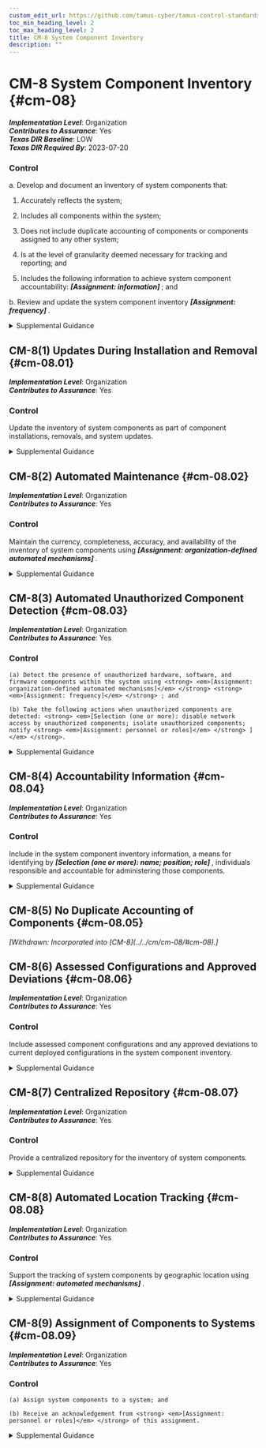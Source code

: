 ```yaml
---
custom_edit_url: https://github.com/tamus-cyber/tamus-control-standards/tree/main/content/tamus.edu/TAMUS_profile.xml
toc_min_heading_level: 2
toc_max_heading_level: 2
title: CM-8 System Component Inventory
description: ""
---
```


# CM-8 System Component Inventory {#cm-08}

_**Implementation Level**_: Organization\
_**Contributes to Assurance**_: Yes\
_**Texas DIR Baseline**_: LOW\
_**Texas DIR Required By**_: 2023-07-20

### Control

a. Develop and document an inventory of system components that:

1. Accurately reflects the system;

2. Includes all components within the system;

3. Does not include duplicate accounting of components or components assigned to any other system;

4. Is at the level of granularity deemed necessary for tracking and reporting; and

5. Includes the following information to achieve system component accountability: <strong> <em>[Assignment: information]</em> </strong> ; and

b. Review and update the system component inventory <strong> <em>[Assignment: frequency]</em> </strong>.

<details>
  <summary>Supplemental Guidance</summary>

System components are discrete, identifiable information technology assets that include hardware, software, and firmware. Organizations may choose to implement centralized system component inventories that include components from all organizational systems. In such situations, organizations ensure that the inventories include system-specific information required for component accountability. The information necessary for effective accountability of system components includes the system name, software owners, software version numbers, hardware inventory specifications, software license information, and for networked components, the machine names and network addresses across all implemented protocols (e.g., IPv4, IPv6). Inventory specifications include date of receipt, cost, model, serial number, manufacturer, supplier information, component type, and physical location.

</details>

## CM-8(1) Updates During Installation and Removal {#cm-08.01}

_**Implementation Level**_: Organization\
_**Contributes to Assurance**_: Yes

### Control

Update the inventory of system components as part of component installations, removals, and system updates.

<details>
  <summary>Supplemental Guidance</summary>

Organizations can improve the accuracy, completeness, and consistency of system component inventories if the inventories are updated as part of component installations or removals or during general system updates. If inventories are not updated at these key times, there is a greater likelihood that the information will not be appropriately captured and documented. System updates include hardware, software, and firmware components.

</details>

## CM-8(2) Automated Maintenance {#cm-08.02}

_**Implementation Level**_: Organization\
_**Contributes to Assurance**_: Yes

### Control

Maintain the currency, completeness, accuracy, and availability of the inventory of system components using <strong> <em>[Assignment: organization-defined automated mechanisms]</em> </strong>.

<details>
  <summary>Supplemental Guidance</summary>

Organizations maintain system inventories to the extent feasible. For example, virtual machines can be difficult to monitor because such machines are not visible to the network when not in use. In such cases, organizations maintain as up-to-date, complete, and accurate an inventory as is deemed reasonable. Automated maintenance can be achieved by the implementation of <a xmlns="http://csrc.nist.gov/ns/oscal/1.0" href="#cm-2.2">CM-2(2)</a> for organizations that combine system component inventory and baseline configuration activities.

</details>

## CM-8(3) Automated Unauthorized Component Detection {#cm-08.03}

_**Implementation Level**_: Organization\
_**Contributes to Assurance**_: Yes

### Control

    (a) Detect the presence of unauthorized hardware, software, and firmware components within the system using <strong> <em>[Assignment: organization-defined automated mechanisms]</em> </strong> <strong> <em>[Assignment: frequency]</em> </strong> ; and

    (b) Take the following actions when unauthorized components are detected: <strong> <em>[Selection (one or more): disable network access by unauthorized components; isolate unauthorized components; notify <strong> <em>[Assignment: personnel or roles]</em> </strong> ]</em> </strong>.

<details>
  <summary>Supplemental Guidance</summary>

Automated unauthorized component detection is applied in addition to the monitoring for unauthorized remote connections and mobile devices. Monitoring for unauthorized system components may be accomplished on an ongoing basis or by the periodic scanning of systems for that purpose. Automated mechanisms may also be used to prevent the connection of unauthorized components (see <a xmlns="http://csrc.nist.gov/ns/oscal/1.0" href="#cm-7.9">CM-7(9)</a> ). Automated mechanisms can be implemented in systems or in separate system components. When acquiring and implementing automated mechanisms, organizations consider whether such mechanisms depend on the ability of the system component to support an agent or supplicant in order to be detected since some types of components do not have or cannot support agents (e.g., IoT devices, sensors). Isolation can be achieved , for example, by placing unauthorized system components in separate domains or subnets or quarantining such components. This type of component isolation is commonly referred to as <q xmlns="http://csrc.nist.gov/ns/oscal/1.0">sandboxing.</q> 

</details>

## CM-8(4) Accountability Information {#cm-08.04}

_**Implementation Level**_: Organization\
_**Contributes to Assurance**_: Yes

### Control

Include in the system component inventory information, a means for identifying by <strong> <em>[Selection (one or more): name; position; role]</em> </strong> , individuals responsible and accountable for administering those components.

<details>
  <summary>Supplemental Guidance</summary>

Identifying individuals who are responsible and accountable for administering system components ensures that the assigned components are properly administered and that organizations can contact those individuals if some action is required (e.g., when the component is determined to be the source of a breach, needs to be recalled or replaced, or needs to be relocated).

</details>

## CM-8(5) No Duplicate Accounting of Components {#cm-08.05}


<prop xmlns="http://csrc.nist.gov/ns/oscal/1.0" name="status" value="withdrawn">
               <em>[Withdrawn: Incorporated into [CM-8](../../cm/cm-08/#cm-08).]</em>
            </prop>
            

## CM-8(6) Assessed Configurations and Approved Deviations {#cm-08.06}

_**Implementation Level**_: Organization\
_**Contributes to Assurance**_: Yes

### Control

Include assessed component configurations and any approved deviations to current deployed configurations in the system component inventory.

<details>
  <summary>Supplemental Guidance</summary>

Assessed configurations and approved deviations focus on configuration settings established by organizations for system components, the specific components that have been assessed to determine compliance with the required configuration settings, and any approved deviations from established configuration settings.

</details>

## CM-8(7) Centralized Repository {#cm-08.07}

_**Implementation Level**_: Organization\
_**Contributes to Assurance**_: Yes

### Control

Provide a centralized repository for the inventory of system components.

<details>
  <summary>Supplemental Guidance</summary>

Organizations may implement centralized system component inventories that include components from all organizational systems. Centralized repositories of component inventories provide opportunities for efficiencies in accounting for organizational hardware, software, and firmware assets. Such repositories may also help organizations rapidly identify the location and responsible individuals of components that have been compromised, breached, or are otherwise in need of mitigation actions. Organizations ensure that the resulting centralized inventories include system-specific information required for proper component accountability.

</details>

## CM-8(8) Automated Location Tracking {#cm-08.08}

_**Implementation Level**_: Organization\
_**Contributes to Assurance**_: Yes

### Control

Support the tracking of system components by geographic location using <strong> <em>[Assignment: automated mechanisms]</em> </strong>.

<details>
  <summary>Supplemental Guidance</summary>

The use of automated mechanisms to track the location of system components can increase the accuracy of component inventories. Such capability may help organizations rapidly identify the location and responsible individuals of system components that have been compromised, breached, or are otherwise in need of mitigation actions. The use of tracking mechanisms can be coordinated with senior agency officials for privacy if there are implications that affect individual privacy.

</details>

## CM-8(9) Assignment of Components to Systems {#cm-08.09}

_**Implementation Level**_: Organization\
_**Contributes to Assurance**_: Yes

### Control

    (a) Assign system components to a system; and

    (b) Receive an acknowledgement from <strong> <em>[Assignment: personnel or roles]</em> </strong> of this assignment.

<details>
  <summary>Supplemental Guidance</summary>

System components that are not assigned to a system may be unmanaged, lack the required protection, and become an organizational vulnerability.

</details>

